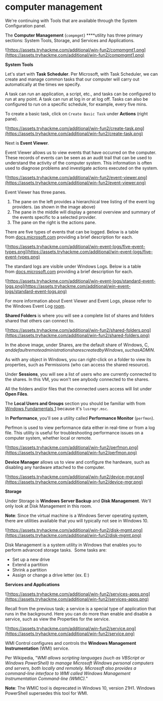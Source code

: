 # computer management

We're continuing with Tools that are available through the System Configuration panel.

The **Computer Management** (`compmgmt`) ****utility has three primary sections: System Tools, Storage, and Services and Applications.

![https://assets.tryhackme.com/additional/win-fun2/compmgmt1.png](https://assets.tryhackme.com/additional/win-fun2/compmgmt1.png)

**System Tools**

Let's start with **Task Scheduler**.
 Per Microsoft, with Task Scheduler, we can create and manage common 
tasks that our computer will carry out automatically at the times we 
specify.

A task can run an application, a script, etc., and tasks 
can be configured to run at any point. A task can run at log in or at 
log off. Tasks can also be configured to run on a specific schedule, for
 example, every five mins.

To create a basic task, click on `Create Basic Task` under **Actions** (right pane).

![https://assets.tryhackme.com/additional/win-fun2/create-task.png](https://assets.tryhackme.com/additional/win-fun2/create-task.png)

Next is **Event Viewer**.

Event
 Viewer allows us to view events that have occurred on the computer. 
These records of events can be seen as an audit trail that can be used 
to understand the activity of the computer system. This information is 
often used to diagnose problems and investigate actions executed on the 
system.

![https://assets.tryhackme.com/additional/win-fun2/event-viewer.png](https://assets.tryhackme.com/additional/win-fun2/event-viewer.png)

Event Viewer has three panes.

1. The pane on the left provides a hierarchical tree listing of the event log providers. (as shown in the image above)
2. The pane in the middle will display a general overview and summary of the events specific to a selected provider.
3. The pane on the right is the actions pane.

There are five types of events that can be logged. Below is a table from [docs.microsoft.com](https://docs.microsoft.com/en-us/windows/win32/eventlog/event-types) providing a brief description for each.

![https://assets.tryhackme.com/additional/win-event-logs/five-event-types.png](https://assets.tryhackme.com/additional/win-event-logs/five-event-types.png)

The standard logs are visible under Windows Logs. Below is a table from [docs.microsoft.com](https://docs.microsoft.com/en-us/windows/win32/eventlog/eventlog-key) providing a brief description for each.

![https://assets.tryhackme.com/additional/win-event-logs/standard-event-logs.png](https://assets.tryhackme.com/additional/win-event-logs/standard-event-logs.png)

For more information about Event Viewer and Event Logs, please refer to the Windows Event Log [room](https://tryhackme.com/room/windowseventlogs).

**Shared Folders** is where you will see a complete list of shares and folders shared that others can connect to.

![https://assets.tryhackme.com/additional/win-fun2/shared-folders.png](https://assets.tryhackme.com/additional/win-fun2/shared-folders.png)

In
 the above image, under Shares, are the default share of Windows, C$, 
and default remote administration shares created by Windows, such as 
ADMIN$.

As with any object in 
Windows, you can right-click on a folder to view its properties, such as
 Permissions (who can access the shared resource).

Under **Sessions**,
 you will see a list of users who are currently connected to the shares.
 In this VM, you won't see anybody connected to the shares.

All the folders and/or files that the connected users access will list under **Open Files**.

The **Local Users and Groups** section you should be familiar with from [Windows Fundamentals 1](https://tryhackme.com/room/windowsfundamentals1xbx) because it's `lusrmgr.msc`.

In **Performance**, you'll see a utility called **Performance Monitor** (`perfmon`).

Perfmon
 is used to view performance data either in real-time or from a log 
file. This utility is useful for troubleshooting performance issues on a
 computer system, whether local or remote.

![https://assets.tryhackme.com/additional/win-fun2/perfmon.png](https://assets.tryhackme.com/additional/win-fun2/perfmon.png)

**Device Manager** allows us to view and configure the hardware, such as disabling any hardware attached to the computer.

![https://assets.tryhackme.com/additional/win-fun2/device-mgr.png](https://assets.tryhackme.com/additional/win-fun2/device-mgr.png)

**Storage**

Under Storage is **Windows Server Backup** and **Disk Management**. We'll only look at Disk Management in this room.

**Note**:
 Since the virtual machine is a Windows Server operating system, there 
are utilities available that you will typically not see in Windows 10.

![https://assets.tryhackme.com/additional/win-fun2/disk-mgmt.png](https://assets.tryhackme.com/additional/win-fun2/disk-mgmt.png)

Disk Management is a system utility in Windows that enables you to perform advanced storage tasks.  Some tasks are:

- Set up a new drive
- Extend a partition
- Shrink a partition
- Assign or change a drive letter (ex. E:)

**Services and Applications**

![https://assets.tryhackme.com/additional/win-fun2/services-apps.png](https://assets.tryhackme.com/additional/win-fun2/services-apps.png)

Recall from the previous task; a service
 is a special type of application that runs in the background. Here you 
can do more than enable and disable a service, such as view the 
Properties for the service.

![https://assets.tryhackme.com/additional/win-fun2/service.png](https://assets.tryhackme.com/additional/win-fun2/service.png)

WMI Control configures and controls the **Windows Management Instrumentation** (WMI) service.

Per Wikipedia, "*WMI
 allows scripting languages (such as VBScript or Windows PowerShell) to 
manage Microsoft Windows personal computers and servers, both locally 
and remotely. Microsoft also provides a command-line interface to WMI 
called Windows Management Instrumentation Command-line (WMIC).*"

**Note**: The WMIC tool is deprecated in Windows 10, version 21H1. Windows PowerShell supersedes this tool for WMI.